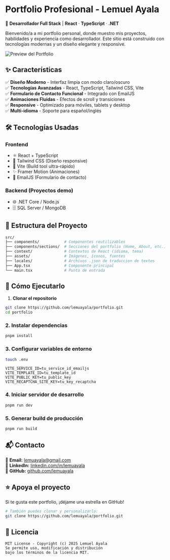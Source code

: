 # Portfolio Profesional - Lemuel Ayala  

🚀 **Desarrollador Full Stack** | **React** · **TypeScript** · **.NET**  

Bienvenido/a a mi portfolio personal, donde muestro mis proyectos, habilidades y experiencia como desarrollador. Este sitio está construido con tecnologías modernas y un diseño elegante y responsive.  

![Preview del Portfolio](https://github.com/user-attachments/assets/1ac5682f-2916-4503-9d56-2927c8e4f281)  

## ✨ Características  

✅ **Diseño Moderno** - Interfaz limpia con modo claro/oscuro  
✅ **Tecnologías Avanzadas** - React, TypeScript, Tailwind CSS, Vite  
✅ **Formulario de Contacto Funcional** - Integrado con EmailJS  
✅ **Animaciones Fluidas** - Efectos de scroll y transiciones  
✅ **Responsive** - Optimizado para móviles, tablets y desktop  
✅ **Multi-idioma** - Soporte para español/inglés  

## 🛠️ Tecnologías Usadas  

### Frontend  
- ⚛️ React + TypeScript  
- 🎨 Tailwind CSS (Diseño responsive)  
- 🚀 Vite (Build tool ultra-rápido)  
- ✨ Framer Motion (Animaciones)  
- 📧 EmailJS (Formulario de contacto)  

### Backend (Proyectos demo)  
- 🌐 .NET Core / Node.js  
- 🗄️ SQL Server / MongoDB  

## 📂 Estructura del Proyecto  

```bash
src/
├── components/           # Componentes reutilizables
├── components/sections/  # Secciones del portfolio (Home, About, etc.)
├── context/              # Contextos de React (idioma, tema)
├── assets/               # Imágenes, íconos, fuentes
├── locales/              # Archivos .json de traduccion de textos
├── App.tsx               # Componente principal
└── main.tsx              # Punto de entrada
```

## 🚀 Cómo Ejecutarlo

1. **Clonar el repositorio**
```bash
git clone https://github.com/lemuayala/portfolio.git
cd portfolio
```

### 2. Instalar dependencias
```bash
pnpm install
```

### 3. Configurar variables de entorno
```bash
touch .env
```

```env
VITE_SERVICE_ID=tu_service_id_emailjs
VITE_TEMPLATE_ID=tu_template_id
VITE_PUBLIC_KEY=tu_public_key
VITE_RECAPTCHA_SITE_KEY=tu_key_recaptcha
```
### 4. Iniciar servidor de desarrollo
```bash
pnpm run dev
```

### 5. Generar build de producción
```bash
pnpm run build
```

## 📬 Contacto

📧 **Email:** [lemuayala@gmail.com](mailto:lemuayala@gmail.com)  
💼 **LinkedIn:** [linkedin.com/in/lemuayala](https://linkedin.com/in/lemuayala)  
🐙 **GitHub:** [github.com/lemuayala](https://github.com/lemuayala)

## ⭐ Apoya el proyecto

Si te gusta este portfolio, ¡déjame una estrella en GitHub!

```bash
# También puedes clonar y personalizarlo:
git clone https://github.com/lemuayala/portfolio.git
```

## 📜 Licencia

```text
MIT License - Copyright (c) 2025 Lemuel Ayala
Se permite uso, modificación y distribución
bajo los términos de la licencia MIT.
```
